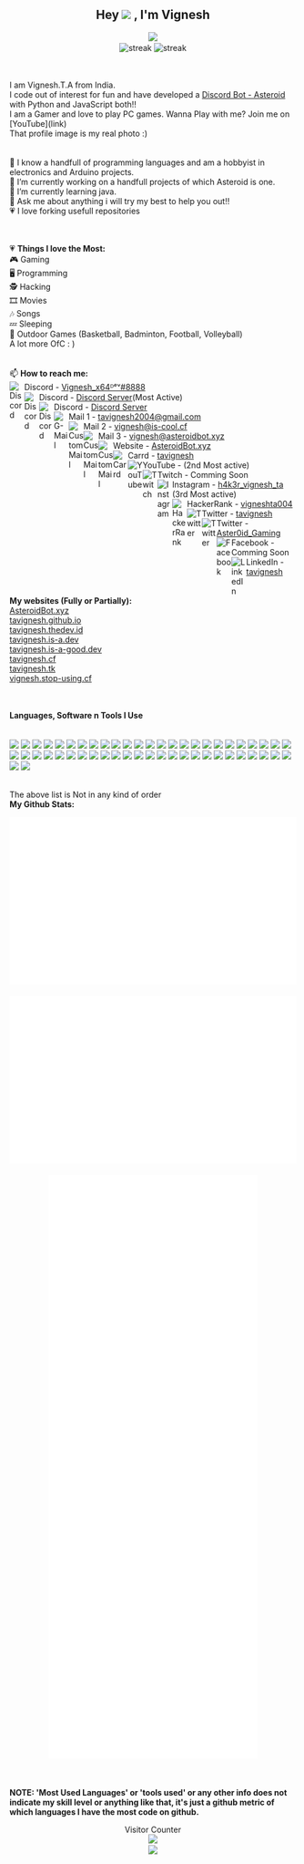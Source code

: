 <h2 align="center">Hey <img src="https://media.giphy.com/media/hvRJCLFzcasrR4ia7z/giphy.gif" width="25px"> , I'm Vignesh</a></h2>
<p align="center">
  <img src="https://camo.githubusercontent.com/baf27de46c948d7acb1efab98422029936f096363e6e1e7068bd63119285748a/68747470733a2f2f726561646d652d747970696e672d7376672e6865726f6b756170702e636f6d3f636f6c6f723d303446324637266c696e65733d446576656c6f7065722b446576656c6f70696e672b446576656c6f706d656e743b47616d65722b47616d696e672b47616d653b456e6a6f7965722b456e6a6f79696e672b456e6a6f796d656e74"><br>
  <img src="https://github-readme-streak-stats.herokuapp.com?user=tavignesh&theme=react&ring=2BDD18&fire=DD2727&currStreakLabel=DD4D5E&sideLabels=DD636E" alt="streak" />
  <img src="https://github-profile-trophy.vercel.app/?username=ryo-ma&theme=onedark" alt="streak" />
</p>
<br><br>
I am Vignesh.T.A from India.<br>
I code out of interest for fun and have developed a <a href="https://discord.gg/pDzrEyGpxE">Discord Bot - Asteroid</a> with Python and JavaScript both!!<br>
I am a Gamer and love to play PC games. Wanna Play with me? Join me on [YouTube](link)<br>
That profile image is my real photo :) <br>
<br><br>
🔭 I know a handfull of programming languages and am a hobbyist in electronics and Arduino projects.<br>
🔭 I’m currently working on a handfull projects of which Asteroid is one.<br>
🌱 I’m currently learning java.<br>
💬 Ask me about anything i will try my best to help you out!!<br>
💗 I love forking usefull repositories<br>
<br><br>

💗 <b>Things I love the Most:</b><br>
🎮 Gaming<br>
🖥️ Programming<br>
🕵️ Hacking<br>
🎞️ Movies<br>
🎶 Songs<br>
💤 Sleeping<br>
🏀 Outdoor Games (Basketball, Badminton, Football, Volleyball)<br>
A lot more OfC : ) <br>
<br><br>
📫 <b>How to reach me:</b><br>
<img align="left" alt="Discord" width="26px" src="https://discord.com/assets/f8389ca1a741a115313bede9ac02e2c0.svg"></img> Discord - <a href="https://discord.com/users/641305773095387156">Vignesh_x64ᴰᵉᵛ#8888</a><br>
<img align="left" alt="Discord" width="26px" src="https://discord.com/assets/f8389ca1a741a115313bede9ac02e2c0.svg"/> Discord - <a href="https://discord.gg/pDzrEyGpxE">Discord Server</a>(Most Active)<br>
<img align="left" alt="Discord" width="26px" src="https://discord.com/assets/f8389ca1a741a115313bede9ac02e2c0.svg"/> Discord - <a href="https://discord.gg/GWzQ5zqQeS">Discord Server</a><br>
<img align="left" alt="G-Mail" width="26px" src="https://cdn.discordapp.com/attachments/829651215235153954/877419668191711273/512px-Gmail_icon_28202029.png"/> Mail 1 - <a href="mailto:tavignesh@gmail.com">tavignesh2004@gmail.com</a><br>
<img align="left" alt="Custom Mail" width="26px" src="https://cdn.discordapp.com/attachments/829651215235153954/877420270128889856/free-mail-icon-1008-thumb.png"/> Mail 2 - <a href="mailto:vignesh@is-cool.cf">vignesh@is-cool.cf</a><br>
<img align="left" alt="Custom Mail" width="26px" src="https://cdn.discordapp.com/attachments/829651215235153954/877420270128889856/free-mail-icon-1008-thumb.png"/> Mail 3 - <a href="mailto:vignesh@asteroidbot.xyz">vignesh@asteroidbot.xyz</a><br>
<img align="left" alt="Custom Mail" width="26px" src="https://cdn.discordapp.com/attachments/829651215235153954/877420986578899054/web-site-png-1-Transparent-Images.png"/> Website - <a href="https://asteroidbot.xyz">AsteroidBot.xyz</a><br>
<img align="left" alt="Carrd" width="26px" src="https://cdn.discordapp.com/attachments/829651215235153954/877421719848103936/image-removebg-preview.png"/> Carrd - <a href="https://tavignesh.carrd.co">tavignesh</a><br>
<img align="left" alt="YouTube" width="26px" src="https://cdn.discordapp.com/attachments/829651215235153954/877422254684790804/youtube_logo_icon_147199.png"/> YouTube -  (2nd Most active)<br>
<img align="left" alt="Twitch" width="26px" src="https://cdn.discordapp.com/attachments/829651215235153954/877422543135445052/twitch-logo-transparent-png-20.png"/> Twitch - Comming Soon<br>
<img align="left" alt="Instagram" width="26px" src="https://cdn.discordapp.com/attachments/829651215235153954/877422830399160330/580b57fcd9996e24bc43c521.png"/> Instagram - <a href="https://instagram.com/h4k3r_vignesh_ta">h4k3r_vignesh_ta</a> (3rd Most active)<br>
<img align="left" alt="HackerRank" width="26px" src="https://cdn.discordapp.com/attachments/829651215235153954/877423127502651412/HackerRank_Icon-1000px.png"/> HackerRank - <a href="https://hackerrank.com/vigneshta004">vigneshta004</a><br>
<img align="left" alt="Twitter" width="26px" src="https://cdn.discordapp.com/attachments/829651215235153954/877423485683646534/twitter-logo-vector-png-clipart-1.png"/> Twitter - <a href="https://twitter.com/tavignesh">tavignesh</a><br>
<img align="left" alt="Twitter" width="26px" src="https://cdn.discordapp.com/attachments/829651215235153954/877423485683646534/twitter-logo-vector-png-clipart-1.png"/> Twitter - <a href="https://twitter.com/Aster0id_Gaming">Aster0id_Gaming</a><br>
<img align="left" alt="Facebook" width="26px" src="https://cdn.discordapp.com/attachments/829651215235153954/877423799014936576/1024px-Facebook_Logo_28201929.png"/> Facebook - Comming Soon<br>
<img align="left" alt="LinkedIn" width="26px" src="https://cdn.discordapp.com/attachments/829651215235153954/877424671245631528/Linkedin-logo-icon-png.png"/> LinkedIn - <a href="https://www.linkedin.com/in/tavignesh/">tavignesh</a><br>
<br><br>
<b>My websites (Fully or Partially):</b><br>
<a href="https://asteroidbot.xyz">AsteroidBot.xyz</a><br>
<a href="https://tavignesh.github.io">tavignesh.github.io</a><br>
<a href="https://tavignesh.thedev.id">tavignesh.thedev.id</a><br>
<a href="https://tavignesh.is-a.dev">tavignesh.is-a.dev</a><br>
<a href="https://tavignesh.is-a-good.dev">tavignesh.is-a-good.dev</a><br>
<a href="https://tavignesh.ml">tavignesh.cf</a><br>
<a href="https://tavignesh.tk">tavignesh.tk</a><br>
<a href="https://vignesh.stop-using.cf">vignesh.stop-using.cf</a><br>

<br><br>
<b>Languages, Software n Tools I Use</b><br>
<br><br>
<code><img height="35rem" src="https://cdn.discordapp.com/attachments/829651215235153954/856772702421647380/pycharm.png" /></code>
<code><img height="35rem" src="https://cdn.discordapp.com/attachments/829651215235153954/855371362066759690/intelj.png" /></code>
<code><img height="35rem" src="https://cdn.discordapp.com/attachments/829651215235153954/855371447036018728/webstorm.png" /></code>
<code><img height="35rem" src="https://cdn.discordapp.com/attachments/829651215235153954/855371439023456306/u4e.png" /></code>
<code><img height="35rem" src="https://cdn.discordapp.com/attachments/829651215235153954/855371438155104266/unity.png" /></code>
<code><img height="35rem" src="https://cdn.discordapp.com/attachments/829651215235153954/855371438423670824/vsc.png" /></code>
<code><img height="35rem" src="https://cdn.discordapp.com/attachments/829651215235153954/877428015527763978/1280px-Kali_Linux_2.png" /></code>
<code><img height="35rem" src="https://cdn.discordapp.com/attachments/829651215235153954/855371432041381898/tightvnc.png" /></code>
<code><img height="35rem" src="https://cdn.discordapp.com/attachments/829651215235153954/855371427267346452/terinal.png" /></code>
<code><img height="35rem" src="https://cdn.discordapp.com/attachments/829651215235153954/855371422826627092/strmlabs.png" /></code>
<code><img height="35rem" src="https://cdn.discordapp.com/attachments/829651215235153954/855371419377991710/stckovr.png" /></code>
<code><img height="35rem" src="https://cdn.discordapp.com/attachments/829651215235153954/855371415884529676/python.png" /></code>
<code><img height="35rem" src="https://cdn.discordapp.com/attachments/829651215235153954/855371408909533214/premierpro.png" /></code>
<code><img height="35rem" src="https://cdn.discordapp.com/attachments/829651215235153954/855371407704457226/phpstorm.png" /></code>
<code><img height="35rem" src="https://cdn.discordapp.com/attachments/829651215235153954/855371381922463774/php.png" /></code>
<code><img height="35rem" src="https://cdn.discordapp.com/attachments/829651215235153954/855371375913074698/npp.png" /></code>
<code><img height="35rem" src="https://cdn.discordapp.com/attachments/829651215235153954/855371370748575754/nodejs.png" /></code>
<code><img height="35rem" src="https://cdn.discordapp.com/attachments/829651215235153954/855371370573725696/mspaint.png" /></code>
<code><img height="35rem" src="https://cdn.discordapp.com/attachments/829651215235153954/855371364272570378/js.png" /></code>
<code><img height="35rem" src="https://cdn.discordapp.com/attachments/829651215235153954/855371357580034058/html5.png" /></code>
<code><img height="35rem" src="https://cdn.discordapp.com/attachments/829651215235153954/855371353259376650/github1.png" /></code>
<code><img height="35rem" src="https://cdn.discordapp.com/attachments/829651215235153954/855371347542933564/git.png" /></code>
<code><img height="35rem" src="https://cdn.discordapp.com/attachments/829651215235153954/855371341846937610/filezilla.png" /></code>
<code><img height="35rem" src="https://cdn.discordapp.com/attachments/829651215235153954/855371338477600788/css3.png" /></code>
<code><img height="35rem" src="https://cdn.discordapp.com/attachments/829651215235153954/855371330908454913/cocos.jpg" /></code>
<code><img height="35rem" src="https://cdn.discordapp.com/attachments/829651215235153954/855371328613253140/c4d.png" /></code>
<code><img height="35rem" src="https://cdn.discordapp.com/attachments/829651215235153954/855371321256312842/c.png" /></code>
<code><img height="35rem" src="https://cdn.discordapp.com/attachments/829651215235153954/855371321680592916/c.png" /></code>
<code><img height="35rem" src="https://cdn.discordapp.com/attachments/829651215235153954/855371310674083870/brave.png" /></code>
<code><img height="35rem" src="https://cdn.discordapp.com/attachments/829651215235153954/855371303704068116/anydesk.png" /></code>
<code><img height="35rem" src="https://cdn.discordapp.com/attachments/829651215235153954/855371298208219187/anaconda.png" /></code>
<code><img height="35rem" src="https://cdn.discordapp.com/attachments/829651215235153954/855371295935430666/afterfx.png" /></code>
<code><img height="35rem" src="https://cdn.discordapp.com/attachments/829651215235153954/867631248112091196/ptero.png" /></code>
<code><img height="35rem" src="https://cdn.discordapp.com/attachments/829651215235153954/870563634110160896/3a54c241-a668-4c94-9747-3d3da9da3bf2.png" /></code>
<code><img height="35rem" src="https://cdn.discordapp.com/attachments/829651215235153954/870563705983762482/1200px-Repl.png" /></code>
<code><img height="35rem" src="https://cdn.discordapp.com/attachments/829651215235153954/870558419147456512/873120.png" /></code>
<code><img height="35rem" src="https://cdn.discordapp.com/attachments/829651215235153954/870564296185225216/arduino-logo-1.png" /></code>
<code><img height="35rem" src="https://cdn.discordapp.com/attachments/829651215235153954/871612740421173318/discord-mascot.png" /></code>
<code><img height="35rem" src="https://cdn.discordapp.com/attachments/829651215235153954/871613514102480916/mongodb.png" /></code>
<code><img height="35rem" src="https://cdn.discordapp.com/attachments/829651215235153954/871617492244643930/Xshell_6_logo.png" /></code>
<code><img height="35rem" src="https://cdn.discordapp.com/attachments/829651215235153954/871617604974960710/GgpQzrIl_400x400-removebg-preview.png" /></code>
<code><img height="35rem" src="https://cdn.discordapp.com/attachments/829651215235153954/872150841379938385/J2LlHqT3qJl0bG9Alpgc-1.png" /></code>
<code><img height="35rem" src="https://cdn.discordapp.com/attachments/829651215235153954/872150962184286238/firebase-logo-402F407EE0-seeklogo.png" /></code>
<code><img height="35rem" src="https://cdn.discordapp.com/attachments/829651215235153954/872150877501259786/download.png" /></code>
<code><img height="35rem" src="https://cdn.discordapp.com/attachments/829651215235153954/871622307779600384/ShareX_Logo.png" /></code>
<code><img height="35rem" src="https://cdn.discordapp.com/attachments/829651215235153954/872721831675695165/768px-OBS_Studio_Logo.png" /></code>
<code><img height="35rem" src="https://cdn.discordapp.com/attachments/829651215235153954/873459592124833822/UTorrent_28logo29.png" /></code>
<code><img height="35rem" src="https://cdn.discordapp.com/attachments/829651215235153954/877425276596936744/f0fcf351df4eb6786e9bb6fc4e2dee02.png" /></code>
<code><img height="35rem" src="https://cdn.discordapp.com/attachments/829651215235153954/877425692705439764/rpcs3.png" /></code>
<code><img height="35rem" src="https://cdn.discordapp.com/attachments/829651215235153954/877425946716680192/file-spotify-logo-png-4.png" /></code>
<code><img height="35rem" src="https://cdn.discordapp.com/attachments/829651215235153954/877426308915789834/7126439_preview.png" /></code>
<code><img height="35rem" src="https://cdn.discordapp.com/attachments/829651215235153954/877427404778389534/hwinfo.png" /></code>

<br> The above list is Not in any kind of order <br>
<b>My Github Stats:</b><br>
<p align="center">
  <img src="https://raw.githubusercontent.com/tavignesh/github-stats-1/master/generated/overview.svg" alt="shwetangStats" />  
  <br />
  <br />
  <img src="https://raw.githubusercontent.com/tavignesh/github-stats-1/master/generated/languages.svg" alt="top-langs" />
  <br />
  <br />
  <img src="https://github.com/tavignesh/metrics/blob/master/github-metrics.svg" alt="stats" />
</p>
<br><br>
<b>NOTE: 'Most Used Languages' or 'tools used'  or any other info does not indicate my skill level or anything like that, it's just a github metric of which languages I have the most code on github.</b>
<br>
<p align="center"> 
  Visitor Counter<br>
  <img src="https://profile-counter.glitch.me/tavignesh/count.svg" /><br>
  <a href="https://discord.gg/pDzrEyGpxE"><img src="https://discordapp.com/api/guilds/780625655657791518/widget.png?style=banner4"></a>
</p>
